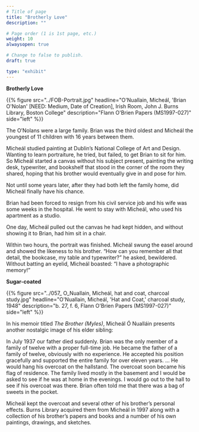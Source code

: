 ```yaml
---
# Title of page
title: "Brotherly Love"
description: ""

# Page order (1 is 1st page, etc.)
weight: 10
alwaysopen: true

# Change to false to publish.
draft: true

type: "exhibit"
---
```

**Brotherly Love**

{{% figure src="../FOB-Portrait.jpg"
           headline="O'Nuallain, Micheál, 'Brian O'Nolan' [NEED: Medium, Date of Creation], Irish Room, John J. Burns Library, Boston College"
           description="Flann O'Brien Papers (MS1997-027)"
           side="left" %}}

The O’Nolans were a large family. Brian was the third oldest and Micheál the youngest of 11 children with 16 years between them. 

Micheál studied painting at Dublin’s National College of Art and Design. Wanting to learn portraiture, he tried, but failed, to get Brian to sit for him. So Micheál started a canvas without his subject present, painting the writing desk, typewriter, and bookshelf that stood in the corner of the room they shared, hoping that his brother would eventually give in and pose for him.

Not until some years later, after they had both left the family home, did Micheál finally have his chance. 

Brian had been forced to resign from his civil service job and his wife was some weeks in the hospital. He went to stay with Micheál, who used his apartment as a studio.

One day, Micheál pulled out the canvas he had kept hidden, and without showing it to Brian, had him sit in a chair.

Within two hours, the portrait was finished. Micheál swung the easel around and showed the likeness to his brother. “How can you remember all that detail, the bookcase, my table and typewriter?” he asked, bewildered. Without batting an eyelid, Micheál boasted: “I have a photographic memory!”

**Sugar-coated**

{{% figure src="../057_ O_Nuallain, Micheál, hat and coat, charcoal study.jpg"
           headline="O'Nuallain, Micheál, 'Hat and Coat,' charcoal study, 1948"
           description="b. 27, f. 6, Flann O'Brien Papers (MS1997-027)"
           side="left" %}}


In his memoir titled *The Brother (Myles)*, Micheál Ó Nualláin presents another nostalgic image of his elder sibling:

In July 1937 our father died suddenly. Brian was the only member of a family of twelve with a proper full-time job. He became the father of a family of twelve, obviously with no experience. He accepted his position gracefully and supported the entire family for over eleven years. … He would hang his overcoat on the hallstand. The overcoat soon became his flag of residence. The family lived mostly in the basement and I would be asked to see if he was at home in the evenings. I would go out to the hall to see if his overcoat was there. Brian often told me that there was a bag of sweets in the pocket.

Micheál kept the overcoat and several other of his brother’s personal effects. Burns Library acquired them from Micheál in 1997 along with a collection of his brother’s papers and books and a number of his own paintings, drawings, and sketches.

